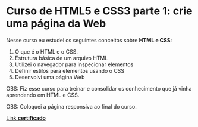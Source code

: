 # Curso de HTML5 e CSS3 parte 1: crie uma página da Web

Nesse curso eu estudei os seguintes conceitos sobre **HTML e CSS**:

1. O que é o HTML e o CSS.
2. Estrutura básica de um arquivo HTML
3. Utilizei o navegador para inspecionar elementos
4. Definir estilos para elementos usando o CSS
5. Desenvolvi uma página Web

OBS: Fiz esse curso para treinar e consolidar os conhecimento que já vinha aprendendo em HTML e CSS.

OBS: Coloquei a página responsiva ao final do curso.   

[Link **certificado**](https://cursos.alura.com.br/certificate/e7a4d6fb-5b7e-4474-9a01-f7f5df6d32d6)

